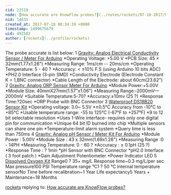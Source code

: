 ```yaml
---
cid: 22519
node: [How accurate are KnowFlow probes?](../notes/rockets/07-10-2017/how-accurate-is-the-probe)
nid: 14635
created_at: 2017-07-10 08:34:39 +0000
timestamp: 1499675679
uid: 492583
author: [rockets](../profile/rockets)
---
```


The probe accurate is list below:
1 [Gravity: Analog Electrical Conductivity Sensor / Meter For Arduino](https://www.dfrobot.com/product-1123.html)
*Operating Voltage: +5.00 V
*PCB Size: 45 × 32mm(1.77x1.26")
*Measuring Range: 1ms/cm -- 20ms/cm
*Operating Temperature: 5 - 40 ?
*Accuracy: < ±10% F.S (using Arduino 10 bits ADC)
*PH2.0 Interface (3-pin SMD)
*Conductivity Electrode (Electrode Constant K = 1,BNC connector)
*Cable Length of the Electrode: about 60cm(23.62")
2 [Gravity: Analog ORP Sensor Meter For Arduino](https://www.dfrobot.com/product-1071.html)
*Module Power:+5.00V
*Module Size: 40mmX27mm(1.57"x1.06")
*Measuring Range:-2000mV—2000mV
*Suitable Temperature:5-70?
*Accuracy:±10mv (25 ?)
*Response Time:?20sec
*ORP Probe with BNC Connector
3 [Waterproof DS18B20 Sensor Kit](https://www.dfrobot.com/product-1354.html)
*Operating voltage: 3.0~ 5.5V
*±0.5°C Accuracy from -10°C to +85°C
*Usable temperature range: -55 to 125°C (-67°F to +257°F)
*9 to 12 bit selectable resolution
*Uses 1-Wire interface- requires only one digital pin for communication
*Unique 64 bit ID burned into chip
*Multiple sensors can share one pin
*Temperature-limit alarm system
*Query time is less than 750ms
4 [Gravity: Analog pH Sensor / Meter Kit For Arduino](https://www.dfrobot.com/product-1025.html)
*Module Power : 5.00V
*Module Size : 43 x 32mm(1.69x1.26")
*Measuring Range :0 - 14PH
*Measuring Temperature: 0 - 60 ?
*Accuracy : ± 0.1pH (25 ?)
*Response Time : ? 1min
*pH Sensor with BNC Connector
*pH2.0 Interface ( 3 foot patch )
*Gain Adjustment Potentiometer
*Power Indicator LED
5 [Dissolved Oxygen Kit](https://www.atlas-scientific.com/product_pages/kits/do_kit.html)
Range0 ? 35+ mg/L
Response time~0.3 mg/L/per sec
Max pressure100 PSI
Temperature range °C1 ? 50 °C
Internal temperature sensorNo
Time before recalibration~1 Year
Life expectancy5 Years +
Maintenance~18 Months

[rockets](../profile/rockets) replying to: [How accurate are KnowFlow probes?](../notes/rockets/07-10-2017/how-accurate-is-the-probe)

